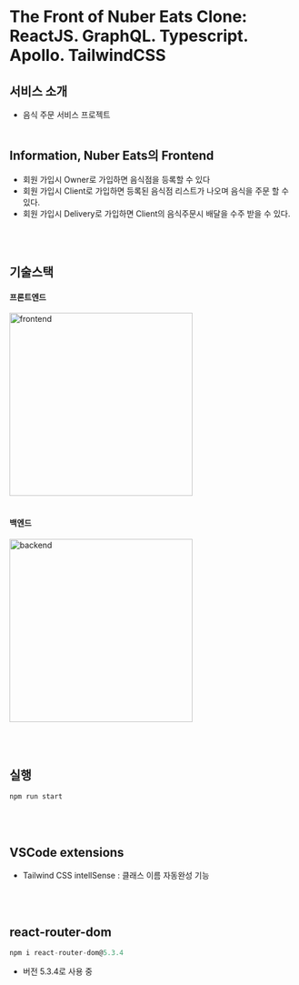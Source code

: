 # The Front of Nuber Eats Clone: ReactJS. GraphQL. Typescript. Apollo. TailwindCSS

## 서비스 소개

- 음식 주문 서비스 프로젝트
  <br/><br/>

## Information, Nuber Eats의 Frontend

- 회원 가입시 Owner로 가입하면 음식점을 등록할 수 있다
- 회원 가입시 Client로 가입하면 등록된 음식점 리스트가 나오며 음식을 주문 할 수 있다.
- 회원 가입시 Delivery로 가입하면 Client의 음식주문시 배달을 수주 받을 수 있다.

<br/><br/>

## 기술스택

#### 프론트엔드

<img width="322" alt="frontend" src="https://user-images.githubusercontent.com/30823551/208224199-257dff7b-0408-4969-8fd5-d79810920483.png">
<br/><br/>

#### 백엔드

<img width="322" alt="backend" src="https://user-images.githubusercontent.com/30823551/208224200-c565d857-918b-41a5-8940-a50f7a2b8ec9.png">

<br/><br/>

## 실행

```javascript
npm run start
```

<br/><br/>

## VSCode extensions

- Tailwind CSS intellSense : 클래스 이름 자동완성 기능

<br/><br/>

## react-router-dom

```javascript
npm i react-router-dom@5.3.4
```

- 버전 5.3.4로 사용 중
  <br/><br/>
